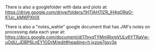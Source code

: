 There is also a googlefolder with data and plots at:
https://drive.google.com/drive/folders/1HTIAH7lZR_lH4gORqO-K1Jc_kMWPXhIX

There is also a "notes_wahle" google document that has JiM's notes on processing data each year at:
https://docs.google.com/document/d/17pyqTYMmRIxmVULv6YTRaVw-uOdU_JDBP6LnEY1ODrM/edit#heading=h.jyzoe7gsy3e

